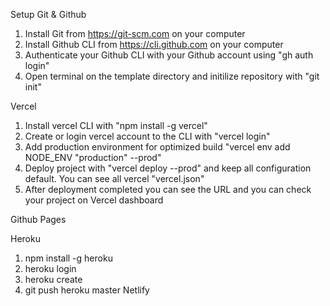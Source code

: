 Setup Git & Github
1. Install Git from https://git-scm.com on your computer
2. Install Github CLI from https://cli.github.com on your computer
3. Authenticate your Github CLI with your Github account using "gh auth login"
4. Open terminal on the template directory and initilize repository with "git init"

Vercel
1. Install vercel CLI with "npm install -g vercel"
2. Create or login vercel account to the CLI with "vercel login"
3. Add production environment for optimized build "vercel env add NODE_ENV "production" --prod"
4. Deploy project with "vercel deploy --prod" and keep all configuration default.  You can see all vercel "vercel.json"
5. After deployment completed you can see the URL and you can check your project on Vercel dashboard

Github Pages

Heroku
1. npm install -g heroku
2. heroku login
3. heroku create
4. git push heroku master
Netlify